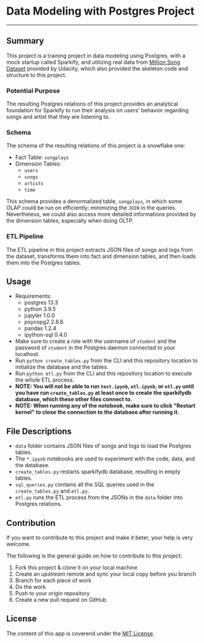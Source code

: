 # Data Modeling with Postgres Project #

-------------------------------------------------------------------------------
## Summary ##
This project is a training project in data modeling using Postgres, with  a mock
startup called Sparkify, and utilizing real data from [Million Song Dataset](https://labrosa.ee.columbia.edu/millionsong/)
provided by Udacity, which also provided the skeleton code and structure to this
project.

### Potential Purpose ###
The resulting Postgres relations of this project provides an analytical foundation
for Sparkify to run their analysis on users' behavior regarding songs and artist
that they are listening to.

### Schema ###
The schema of the resulting relations of this project is a snowflake one:
  * Fact Table: `songplays`
  * Dimension Tables:
    * `users`
	* `songs`
	* `artists`
	* `time`
	
This schema provides a denormalized table, `songplays`, in which some OLAP could
be run on efficiently: minimizing the `JOIN` in the queries. Nevertheless, we
could also access more detailed informations provided by the dimension tables,
especially when doing OLTP.

### ETL Pipeline ###
The ETL pipeline in this project extracts JSON files of songs and logs from the
dataset, transforms them into fact and dimension tables, and then loads them into
the Postgres tables.

## Usage ##
  * Requirements:
    * postgres 13.3
	* python 3.9.5
	* jupyter 1.0.0
	* psycopg2 2.8.6
	* pandas 1.2.4
	* ipython-sql 0.4.0
  * Make sure to create a role with the username of `student` and the password of `student`
    in the Postgres daemon connected to your localhost.
  * Run `python create_tables.py` from the CLI and this repository location to initialize
    the database and the tables.
  * Run `python etl.py` from the CLI and this repository location to execute the whole ETL
    process.
  * **NOTE: You will not be able to run `test.ipynb`, `etl.ipynb`, or `etl.py` until you have
    run `create_tables.py` at least once to create the sparkifydb database, which these
	other files connect to.**
  * **NOTE: When running any of the notebook, make sure to click "Restart kernel" to close
    the connection to the database after running it.**

## File Descriptions ##
  * `data` folder contains JSON files of songs and logs to load the Postgres tables.
  * The `*.ipynb` notebooks are used to experiment with the code, data, and the database.
  * `create_tables.py` restarts sparkifydb database, resulting in empty tables.
  * `sql_queries.py` contains all the SQL queries used in the `create_tables.py` and `etl.py`.
  * `etl.py` runs the ETL process from the JSONs in the `data` folder into Postgres relations.

## Contribution ##
If you want to contribute to this project and make it beter, your help is very
welcome.

The following is the general guide on how to contribute to this project:
   1. Fork this project & clone it on your local machine
   2. Create an *upstream* remote and sync your local copy before you branch
   3. Branch for each piece of work
   4. Do the work
   5. Push to your origin repository
   6. Create a new pull request on GitHub

## License ##
The content of this app is coverend under the [MIT License](./license.txt).
